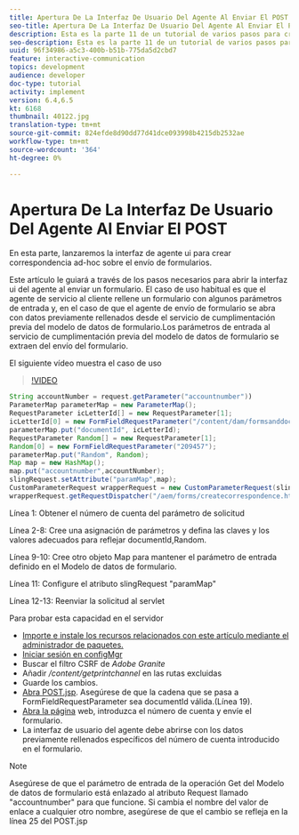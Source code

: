 ```yaml
---
title: Apertura De La Interfaz De Usuario Del Agente Al Enviar El POST
seo-title: Apertura De La Interfaz De Usuario Del Agente Al Enviar El POST
description: Esta es la parte 11 de un tutorial de varios pasos para crear su primer documento interactivo de comunicaciones para el canal de impresión. En esta parte, lanzaremos la interfaz de agente ui para crear correspondencia ad-hoc sobre el envío de formularios.
seo-description: Esta es la parte 11 de un tutorial de varios pasos para crear su primer documento interactivo de comunicaciones para el canal de impresión. En esta parte, lanzaremos la interfaz de agente ui para crear correspondencia ad-hoc sobre el envío de formularios.
uuid: 96f34986-a5c3-400b-b51b-775da5d2cbd7
feature: interactive-communication
topics: development
audience: developer
doc-type: tutorial
activity: implement
version: 6.4,6.5
kt: 6168
thumbnail: 40122.jpg
translation-type: tm+mt
source-git-commit: 824efde8d90dd77d41dce093998b4215db2532ae
workflow-type: tm+mt
source-wordcount: '364'
ht-degree: 0%

---
```



# Apertura De La Interfaz De Usuario Del Agente Al Enviar El POST

En esta parte, lanzaremos la interfaz de agente ui para crear correspondencia ad-hoc sobre el envío de formularios.

Este artículo le guiará a través de los pasos necesarios para abrir la interfaz ui del agente al enviar un formulario. El caso de uso habitual es que el agente de servicio al cliente rellene un formulario con algunos parámetros de entrada y, en el caso de que el agente de envío de formulario se abra con datos previamente rellenados desde el servicio de cumplimentación previa del modelo de datos de formulario.Los parámetros de entrada al servicio de cumplimentación previa del modelo de datos de formulario se extraen del envío del formulario.

El siguiente vídeo muestra el caso de uso

>[!VIDEO](https://video.tv.adobe.com/v/40122/?quality=9&learn=on)

```java
String accountNumber = request.getParameter("accountnumber"))
ParameterMap parameterMap = new ParameterMap();
RequestParameter icLetterId[] = new RequestParameter[1];
icLetterId[0] = new FormFieldRequestParameter("/content/dam/formsanddocuments/retirementstatementprint");
parameterMap.put("documentId", icLetterId);
RequestParameter Random[] = new RequestParameter[1];
Random[0] = new FormFieldRequestParameter("209457");
parameterMap.put("Random", Random);
Map map = new HashMap();
map.put("accountnumber",accountNumber);
slingRequest.setAttribute("paramMap",map);
CustomParameterRequest wrapperRequest = new CustomParameterRequest(slingRequest,parameterMap,"GET");
wrapperRequest.getRequestDispatcher("/aem/forms/createcorrespondence.html").include(wrapperRequest, response);
```

Línea 1: Obtener el número de cuenta del parámetro de solicitud

Línea 2-8: Cree una asignación de parámetros y defina las claves y los valores adecuados para reflejar documentId,Random.

Línea 9-10: Cree otro objeto Map para mantener el parámetro de entrada definido en el Modelo de datos de formulario.

Línea 11: Configure el atributo slingRequest &quot;paramMap&quot;

Línea 12-13: Reenviar la solicitud al servlet

Para probar esta capacidad en el servidor

* [Importe e instale los recursos relacionados con este artículo mediante el administrador de paquetes.](assets/launch-agent-ui.zip)
* [Iniciar sesión en configMgr](http://localhost:4502/system/console/configMgr)
* Buscar el filtro CSRF de _Adobe Granite_
* Añadir _/content/getprintchannel_ en las rutas excluidas
* Guarde los cambios.
* [Abra POST.jsp](http://localhost:4502/apps/AEMForms/openprintchannel/POST.jsp). Asegúrese de que la cadena que se pasa a FormFieldRequestParameter sea documentId válida.(Línea 19).
* [Abra la página](http://localhost:4502/content/OpenPrintChannel.html) web, introduzca el número de cuenta y envíe el formulario.
* La interfaz de usuario del agente debe abrirse con los datos previamente rellenados específicos del número de cuenta introducido en el formulario.

>[!NOTE]
>
>Asegúrese de que el parámetro de entrada de la operación Get del Modelo de datos de formulario está enlazado al atributo Request llamado &quot;accountnumber&quot; para que funcione. Si cambia el nombre del valor de enlace a cualquier otro nombre, asegúrese de que el cambio se refleja en la línea 25 del POST.jsp

